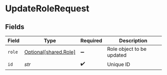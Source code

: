 # UpdateRoleRequest


## Fields

| Field                                                | Type                                                 | Required                                             | Description                                          |
| ---------------------------------------------------- | ---------------------------------------------------- | ---------------------------------------------------- | ---------------------------------------------------- |
| `role`                                               | [Optional[shared.Role]](../../models/shared/role.md) | :heavy_minus_sign:                                   | Role object to be updated                            |
| `id`                                                 | *str*                                                | :heavy_check_mark:                                   | Unique ID                                            |